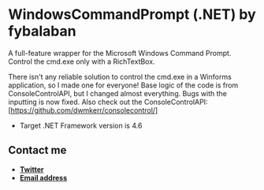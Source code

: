 # WindowsCommandPrompt (.NET) by fybalaban
 A full-feature wrapper for the Microsoft Windows Command Prompt. Control the cmd.exe only with a RichTextBox.
 
 There isn't any reliable solution to control the cmd.exe in a Winforms application, so I made one for everyone!
 Base logic of the code is from ConsoleControlAPI, but I changed almost everything. Bugs with the inputting is now fixed.
 Also check out the ConsoleControlAPI: [https://github.com/dwmkerr/consolecontrol/]
 
 * Target .NET Framework version is 4.6
 
 ## Contact me

* [**Twitter**](https://www.twitter.com/fybalaban/ "My Twitter profile")
* [**Email address**](mailto:ferityigitbalaban@gmail.com?subject=[GitHub]%20WindowsCommandPrompt "Email me!")
